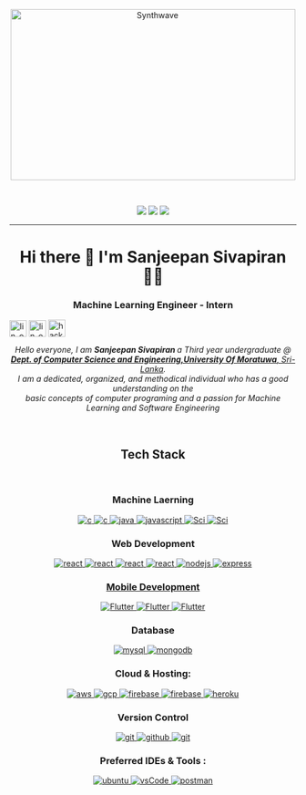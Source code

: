 <p align='center'>
 <p align="center"><img src="https://thumbs.gfycat.com/GoodnaturedFondGaur-size_restricted.gif" alt="Synthwave" height="300" width="500"></p>
<br>

<!-- <p align="left"> 
<img src="https://komarev.com/ghpvc/?username=OvinduWijethunge&color=brightgreen" alt="watching_count" />
 </p> -->
 <p align="center">
  <img src="https://img.shields.io/badge/Intrest-Natural%20Language%20Processing-purple" />
  <img src="https://img.shields.io/badge/Lives-Colombo,Sri%20Lanka-blue" />
  <img src="https://img.shields.io/badge/Languages-English%20%26%20Tamil-pink" />
</p>
<hr>
<h1 align='center'>
  Hi there 👋 I'm Sanjeepan Sivapiran 👨‍💻
</h1>
<h3 align="center"> Machine Learning Engineer - Intern </h3>
<p align="center">

<a href="https://lk.linkedin.com/in/sanjeepan" target="blank"><img align="center" src="https://image.flaticon.com/icons/png/128/174/174857.png" alt="lin_ovindu" height="29" width="30" /></a> 
<a href="https://twitter.com/sanjeepan23" target="blank"><img align="center" src="https://img.icons8.com/color/48/000000/twitter--v1.png" alt="lin_ovindu" height="29" width="30" /></a>
   <img align="center" src="https://img.icons8.com/ios/50/000000/medium-monogram--v1.png" alt="hack_ovindu" height="30" width="30" /></a>



</p>
</p>



<p align="center">
  <em>
    Hello everyone, I am <b> Sanjeepan Sivapiran </b> a Third year undergraduate @<a href="http://www.cse.mrt.ac.lk/"> <b> Dept. of Computer Science and Engineering,University Of Moratuwa</b>, Sri-Lanka</a>. <br>
    I am a dedicated, organized, and methodical individual who has a 
good understanding on the <br> basic concepts of computer programing 
and a passion for Machine Learning and Software Engineering
  </em> 
  <br>
</p>

<br>
<h2 align="center">Tech Stack</h2>
<br>
<h3 align="center">Machine Laerning</h3>

<p align="center">
  <a href="" target="_blank"> 
    <img src="https://img.shields.io/badge/TensorFlow-FF6F00?style=for-the-badge&logo=tensorflow&logoColor=white"
      alt="c"/>
  </a>
  <a href="" target="_blank"> 
    <img src="https://img.shields.io/badge/PyTorch-EE4C2C?style=for-the-badge&logo=PyTorch&logoColor=white"
      alt="c"/>
  </a>
  <a href="" target="_blank"> 
    <img src="https://img.shields.io/badge/Jupyter-F37626.svg?&style=for-the-badge&logo=Jupyter&logoColor=white" 
      alt="java"/> 
  </a>
  <a href="" target="_blank"> 
    <img src="https://img.shields.io/badge/Python-FFD43B?style=for-the-badge&logo=python&logoColor=white"
      alt="javascript"/> 
  </a>
   <a href="" target="_blank"> 
    <img src="https://img.shields.io/badge/scikit_learn-F7931E?style=for-the-badge&logo=scikit-learn&logoColor=white"
      alt="Sci"/> 
  </a>
   <a href="" target="_blank"> 
    <img src="https://img.shields.io/badge/Keras-D00000?style=for-the-badge&logo=Keras&logoColor=white"
      alt="Sci"/> 
  </a>

  </a>
</p>

<h3 align="center">Web Development</h3>
<p align="center">
  <a href="https://reactjs.org/" target="_blank"> 
    <img src="https://img.shields.io/badge/React-20232A?style=for-the-badge&logo=react&logoColor=61DAFB"
      alt="react"/> 
  </a>
  <a href="" target="_blank"> 
    <img src="https://img.shields.io/badge/HTML5-E34F26?style=for-the-badge&logo=html5&logoColor=white"
      alt="react"/> 
  </a>
   <a href="" target="_blank"> 
    <img src="https://img.shields.io/badge/Tailwind_CSS-38B2AC?style=for-the-badge&logo=tailwind-css&logoColor=white"
      alt="react"/> 
  </a>
   <a href="" target="_blank"> 
    <img src="https://img.shields.io/badge/JavaScript-323330?style=for-the-badge&logo=javascript&logoColor=F7DF1E"
      alt="react"/> 
  </a>
  <a href="https://nodejs.org" target="_blank"> 
    <img src="https://img.shields.io/badge/node.js-339933.svg?style=for-the-badge&logo=nodedotjs&logoColor=white"
      alt="nodejs"/> 
  </a>
  <a href="https://expressjs.com" target="_blank">
    <img src="https://img.shields.io/badge/express-000000.svg?style=for-the-badge&logo=express&logoColor=white"
      alt="express" />
  
 
</p>

<h3 align="center">Mobile Development</h3>
<p align="center">
  </a>
    <a href="" target="_blank"> 
    <img src="https://img.shields.io/badge/Flutter-02569B?style=for-the-badge&logo=flutter&logoColor=white"
      alt="Flutter"/> 
  </a>
  </a>
    <a href="" target="_blank"> 
    <img src="https://img.shields.io/badge/firebase-ffca28?style=for-the-badge&logo=firebase&logoColor=black"
      alt="Flutter"/> 
  </a>
  </a>
    <a href="" target="_blank"> 
    <img src="https://img.shields.io/badge/SQLite-07405E?style=for-the-badge&logo=sqlite&logoColor=white"
      alt="Flutter"/> 
  </a>
</p>

<h3 align="center">Database</h3>
<p align="center">
  </a>
    <a href="" target="_blank"> 
    <img src="https://img.shields.io/badge/MySQL-00000F?style=for-the-badge&logo=mysql&logoColor=white"
      alt="mysql"/> 
  </a>
  <a href="https://www.mongodb.com/" target="_blank"> 
    <img src="https://img.shields.io/badge/mongodb-47A248.svg?style=for-the-badge&logo=mongodb&logoColor=white"
      alt="mongodb"/> 
  </a> 
</p>

<h3 align="center">Cloud & Hosting:</h3>
<p align="center">
  <a href="" target="_blank">
    <img  src="https://img.shields.io/badge/Amazon_AWS-232F3E?style=for-the-badge&logo=amazon-aws&logoColor=white" alt="aws"/> 
  </a>
   <a href="" target="_blank">
    <img  src="https://img.shields.io/badge/Google_Cloud-4285F4?style=for-the-badge&logo=google-cloud&logoColor=white" alt="gcp"/> 
  </a>
  <a href="https://firebase.google.com/" target="_blank">
    <img src="https://img.shields.io/badge/firebase-FFCA28.svg?style=for-the-badge&logo=firebase&logoColor=black" alt="firebase"/>
  </a>
  <a href="https://netlify.com/" target="_blank">
    <img src="https://img.shields.io/badge/netlify-00C7B7.svg?style=for-the-badge&logo=netlify&logoColor=black" alt="firebase"/>
  </a>
  <a href="https://heroku.com" target="_blank"> 
    <img src="https://img.shields.io/badge/heroku-430098.svg?style=for-the-badge&logo=heroku&logoColor=white"
      alt="heroku"/> 
  </a> 
</p>

<h3 align="center">Version Control</h3>
<p align="center">
  <a href="https://git-scm.com/" target="_blank">
    <img src="https://img.shields.io/badge/git-F05032.svg?style=for-the-badge&logo=git&logoColor=white"
      alt="git"/>
  </a>
  <a href="https://github.com/sanjeepan23" target="_blank">
    <img src="https://img.shields.io/badge/github-181717.svg?style=for-the-badge&logo=github&logoColor=white" alt="github" />
  </a>
  <a href="https://gitlab.com/sanjeepan" target="_blank">
    <img src="https://img.shields.io/badge/gitlab-181717.svg?style=for-the-badge&logo=gitlab&logoColor=white"
      alt="git"/>
  </a>
    <!-- <a href="https://www.docker.com/" target="_blank">
    <img src="https://img.shields.io/badge/docker-2496ED.svg?style=for-the-badge&logo=docker&logoColor=white"
      alt="docker"/>
  </a>
  <a href="https://www.jenkins.io" target="_blank"> 
    <img src="https://img.shields.io/badge/jenkins-D24939.svg?style=for-the-badge&logo=jenkins&logoColor=white" alt="jenkins"/> 
  </a> -->
</p>

<h3 align="center">Preferred IDEs  & Tools :</h3>
<p align="center"> 
   <a href="https://ubuntu.com/" target="_blank"> 
    <img src="https://img.shields.io/badge/ubuntu-E95420.svg?style=for-the-badge&logo=ubuntu&logoColor=white" alt="ubuntu"/>
  </a>
  <a href="https://code.visualstudio.com/" target="_blank">
    <img src="https://img.shields.io/badge/vscode-007ACC.svg?style=for-the-badge&logo=visualstudiocode&logoColor=white" alt="vsCode"/> 
  </a>
  <a href="https://postman.com" target="_blank"> 
    <img src="https://img.shields.io/badge/postman-FF6C37.svg?style=for-the-badge&logo=postman&logoColor=white" alt="postman"/>
  </a>
 
</p>


<!-- ✔ Callme: ***He/His*** or ***TeamWorker*** 😊 <br>
✔ I’m currently Developing a youtube spam comments filtering tool for **Sinhala language**<br>
✔ I’m currently learning about **deep learning**🥰<br>
✔ I’m looking to collaborate with any **Open - Source data science projects**<br>
✔ Ask from me anything you want, If I am alive I will answer within seconds 😉<br>
✔ Fun fact : *I Always try to learn something new and then sleep till it store in the brain* 😎<br><br><br><br> -->



<!-- <h3 align="center"> 🛠 &nbsp; Tech Stack</h3>
<h3 align="center"> Machine Learning</h3>
<br />
[![JavaScript](https://img.shields.io/badge/-JavaScript-black?style=flat&logo=javascript&link=https://github.com/BRdhanani)]  -->


